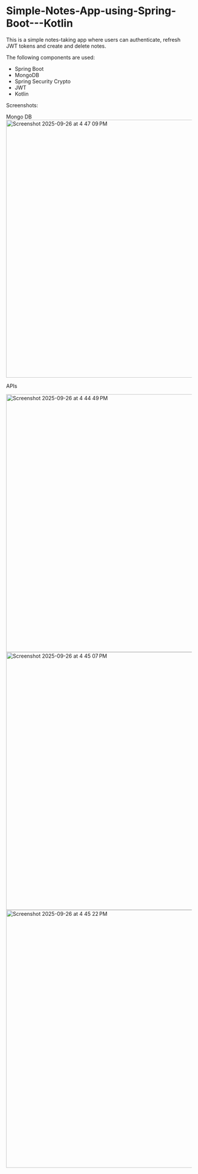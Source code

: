 # Simple-Notes-App-using-Spring-Boot---Kotlin
This is a simple notes-taking app where users can authenticate, refresh JWT tokens and create and delete notes.

The following components are used:
- Spring Boot
- MongoDB
- Spring Security Crypto
- JWT
- Kotlin

Screenshots:

Mongo DB
<img width="700" alt="Screenshot 2025-09-26 at 4 47 09 PM" src="https://github.com/user-attachments/assets/b58b741b-a857-4baa-b7ae-2baa48df615a" />

APIs

<img width="700" alt="Screenshot 2025-09-26 at 4 44 49 PM" src="https://github.com/user-attachments/assets/cd992c74-20b2-49f1-8b8a-9b23cde2a863" />

<img width="700" alt="Screenshot 2025-09-26 at 4 45 07 PM" src="https://github.com/user-attachments/assets/d5e51469-a7ad-4806-b0ec-5cfc3ffbadc7" />

<img width="700" alt="Screenshot 2025-09-26 at 4 45 22 PM" src="https://github.com/user-attachments/assets/c2695f4b-b266-4999-a799-8f47c09446f7" />
